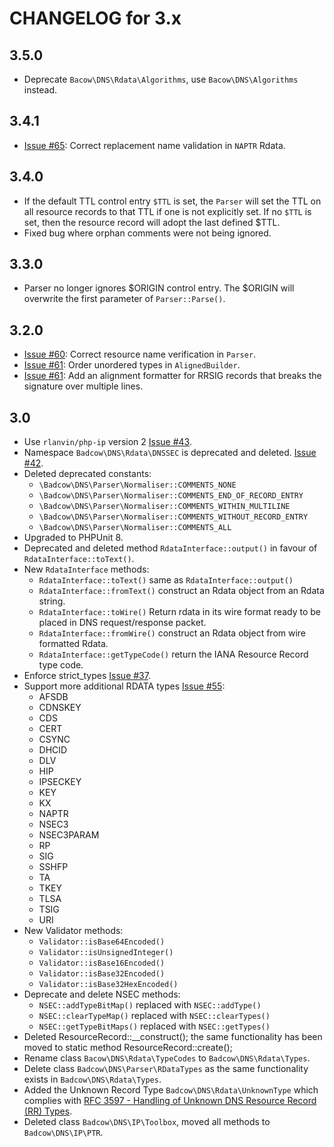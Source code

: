 CHANGELOG for 3.x
=================
## 3.5.0
* Deprecate `Bacow\DNS\Rdata\Algorithms`, use `Bacow\DNS\Algorithms` instead. 
## 3.4.1
* [Issue #65](https://github.com/Badcow/DNS/issues/65): Correct replacement name validation in `NAPTR` Rdata.
## 3.4.0
* If the default TTL control entry `$TTL` is set, the `Parser` will set the TTL on all resource records to that TTL if one is not explicitly set.
If no `$TTL` is set, then the resource record will adopt the last defined $TTL.
* Fixed bug where orphan comments were not being ignored.
## 3.3.0
* Parser no longer ignores $ORIGIN control entry. The $ORIGIN will overwrite the first parameter of `Parser::Parse()`.
## 3.2.0
* [Issue #60](https://github.com/Badcow/DNS/issues/60): Correct resource name verification in `Parser`.
* [Issue #61](https://github.com/Badcow/DNS/issues/61): Order unordered types in `AlignedBuilder`.
* [Issue #61](https://github.com/Badcow/DNS/issues/61): Add an alignment formatter for RRSIG records that breaks the signature over multiple lines.
## 3.0
* Use `rlanvin/php-ip` version 2 [Issue #43](https://github.com/Badcow/DNS/issues/43).
* Namespace `Badcow\DNS\Rdata\DNSSEC` is deprecated and deleted. [Issue #42](https://github.com/Badcow/DNS/issues/42).
* Deleted deprecated constants:
  * `\Badcow\DNS\Parser\Normaliser::COMMENTS_NONE`
  * `\Badcow\DNS\Parser\Normaliser::COMMENTS_END_OF_RECORD_ENTRY`
  * `\Badcow\DNS\Parser\Normaliser::COMMENTS_WITHIN_MULTILINE`
  * `\Badcow\DNS\Parser\Normaliser::COMMENTS_WITHOUT_RECORD_ENTRY`
  * `\Badcow\DNS\Parser\Normaliser::COMMENTS_ALL`
* Upgraded to PHPUnit 8.
* Deprecated and deleted method `RdataInterface::output()` in favour of `RdataInterface::toText()`.
* New `RdataInterface` methods:
  * `RdataInterface::toText()` same as `RdataInterface::output()`
  * `RdataInterface::fromText()` construct an Rdata object from an Rdata string.
  * `RdataInterface::toWire()` Return rdata in its wire format ready to be placed in DNS request/response packet.
  * `RdataInterface::fromWire()` construct an Rdata object from wire formatted Rdata.
  * `RdataInterface::getTypeCode()` return the IANA Resource Record type code.
* Enforce strict_types [Issue #37](https://github.com/Badcow/DNS/issues/37).
* Support more additional RDATA types [Issue #55](https://github.com/Badcow/DNS/issues/55):
  * AFSDB
  * CDNSKEY
  * CDS
  * CERT
  * CSYNC
  * DHCID
  * DLV
  * HIP
  * IPSECKEY
  * KEY
  * KX
  * NAPTR
  * NSEC3
  * NSEC3PARAM
  * RP
  * SIG
  * SSHFP
  * TA
  * TKEY
  * TLSA
  * TSIG
  * URI
* New Validator methods:
  * `Validator::isBase64Encoded()`
  * `Validator::isUnsignedInteger()`
  * `Validator::isBase16Encoded()`
  * `Validator::isBase32Encoded()`
  * `Validator::isBase32HexEncoded()`
* Deprecate and delete NSEC methods:
  * `NSEC::addTypeBitMap()` replaced with `NSEC::addType()`
  * `NSEC::clearTypeMap()` replaced with `NSEC::clearTypes()`
  * `NSEC::getTypeBitMaps()` replaced with `NSEC::getTypes()`
* Deleted ResourceRecord::__construct(); the same functionality has been moved to static method ResourceRecord::create();
* Rename class `Bacow\DNS\Rdata\TypeCodes` to `Badcow\DNS\Rdata\Types`.
* Delete class `Badcow\DNS\Parser\RDataTypes` as the same functionality exists in `Badcow\DNS\Rdata\Types`.
* Added the Unknown Record Type `Badcow\DNS\Rdata\UnknownType` which complies with [RFC 3597 - Handling of Unknown DNS Resource
  Record (RR) Types](https://tools.ietf.org/html/rfc3597).
* Deleted class `Badcow\DNS\IP\Toolbox`, moved all methods to `Badcow\DNS\IP\PTR`.